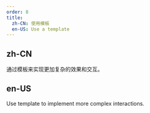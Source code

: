 ```yaml
---
order: 8
title:
  zh-CN: 使用模板
  en-US: Use a template
---
```


## zh-CN

通过模板来实现更加复杂的效果和交互。

## en-US

Use template to implement more complex interactions.


